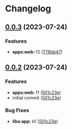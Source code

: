 # Changelog

## [0.0.3](https://github.com/gemba-tech/release-please-demo/compare/release-please-demo-v0.0.2...release-please-demo-v0.0.3) (2023-07-24)


### Features

* **apps:web:** f2 ([778bb47](https://github.com/gemba-tech/release-please-demo/commit/778bb47462f99aa739295e83e1685a231cfc069d))

## [0.0.2](https://github.com/gemba-tech/release-please-demo/compare/release-please-demo-v0.0.1...release-please-demo-v0.0.2) (2023-07-24)


### Features

* **apps:web:** f1 ([501c23e](https://github.com/gemba-tech/release-please-demo/commit/501c23e639f49d9b29c29e8ff9cb1f2d41d1b6cf))
* initial commit ([501c23e](https://github.com/gemba-tech/release-please-demo/commit/501c23e639f49d9b29c29e8ff9cb1f2d41d1b6cf))


### Bug Fixes

* **libs:app:** b1 ([501c23e](https://github.com/gemba-tech/release-please-demo/commit/501c23e639f49d9b29c29e8ff9cb1f2d41d1b6cf))
